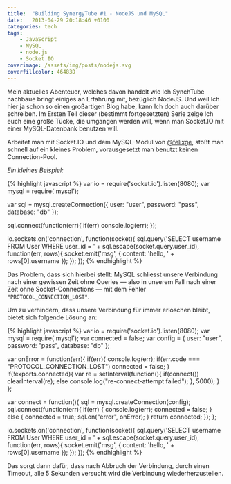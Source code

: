 ```yaml
---
title:  "Building SynergyTube #1 - NodeJS und MySQL"
date:   2013-04-29 20:18:46 +0100
categories: tech
tags:
    - JavaScript
    - MySQL
    - node.js
    - Socket.IO
coverimage: /assets/img/posts/nodejs.svg
coverfillcolor: 46483D
---
```

Mein aktuelles Abenteuer, welches davon handelt wie Ich SynchTube nachbaue bringt
einiges an Erfahrung mit, bezüglich NodeJS. Und weil Ich hier ja schon so einen
großartigen Blog habe, kann Ich doch auch darüber schreiben. Im Ersten Teil dieser
(bestimmt fortgesetzten) Serie zeige Ich euch eine große Tücke, die umgangen werden
will, wenn man Socket.IO mit einer MySQL-Datenbank benutzen will.

<!-- more -->

Arbeitet man mit Socket.IO und dem MySQL-Modul von [@felixge](http://github.com/felixge),
stößt man schnell auf ein kleines Problem, vorausgesetzt man benutzt keinen Connection-Pool.

*Ein kleines Beispiel:*

{% highlight javascript %}
var io = require('socket.io').listen(8080);
var mysql = require('mysql');

var sql = mysql.createConnection({
    user: "user",
    password: "pass",
    database: "db"
});

sql.connect(function(err){
    if(err)
        console.log(err);
});

io.sockets.on('connection', function(socket){
    sql.query('SELECT username FROM User WHERE user_id = ' + sql.escape(socket.query.user_id),
	function(err, rows){
        socket.emit('msg', { content: 'hello, ' + rows[0].username });
    });
});
{% endhighlight %}

Das Problem, dass sich hierbei stellt:
MySQL schliesst unsere Verbindung nach einer gewissen Zeit ohne Queries &mdash; also in unserem Fall nach einer Zeit ohne Socket-Connections &mdash; mit dem Fehler `"PROTOCOL_CONNECTION_LOST"`.

Um zu verhindern, dass unsere Verbindung für immer erloschen bleibt, bietet sich folgende Lösung an:

{% highlight javascript %}
var io = require('socket.io').listen(8080);
var mysql = require('mysql');
var connected = false;
var config = {
    user: "user",
    password: "pass",
    database: "db"
};

var onError = function(err){
    if(err){
        console.log(err);
        if(err.code === "PROTOCOL_CONNECTION_LOST")
        connected = false;
    }
    if(!exports.connected){
        var re = setInterval(function(){
            if(connect())
                clearInterval(re);
            else
                console.log("re-connect-attempt failed");
        }, 5000);
    }
};

var connect = function(){
    sql = mysql.createConnection(config);
    sql.connect(function(err){
        if(err) {
            console.log(err);
            connected = false;
        } else {
            connected = true;
            sql.on("error", onError);
        }
        return connected;
    });
};

io.sockets.on('connection', function(socket){
    sql.query('SELECT username FROM User WHERE user_id = ' + sql.escape(socket.query.user_id),
	function(err, rows){
        socket.emit('msg', { content: 'hello, ' + rows[0].username });
    });
});
{% endhighlight %}

Das sorgt dann dafür, dass nach Abbruch der Verbindung, durch einen Timeout, alle 5 Sekunden versucht wird die Verbindung wiederherzustellen.
